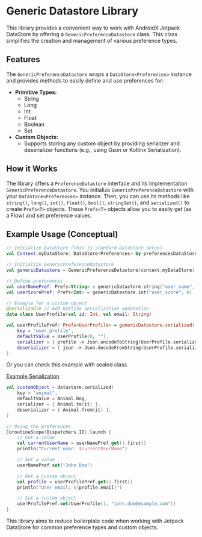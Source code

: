 # Generic Datastore Library

This library provides a convenient way to work with AndroidX Jetpack DataStore by offering a `GenericPreferenceDatastore` class. This class simplifies the creation and management of various preference types.

## Features

The `GenericPreferenceDatastore` wraps a `DataStore<Preferences>` instance and provides methods to easily define and use preferences for:

*   **Primitive Types:**
    *   String
    *   Long
    *   Int
    *   Float
    *   Boolean
    *   Set<String>
*   **Custom Objects:**
    *   Supports storing any custom object by providing serializer and deserializer functions (e.g., using Gson or Kotlinx Serialization).

## How it Works

The library offers a `PreferenceDatastore` interface and its implementation `GenericPreferenceDatastore`. You initialize `GenericPreferenceDatastore` with your `DataStore<Preferences>` instance. Then, you can use its methods like `string()`, `long()`, `int()`, `float()`, `bool()`, `stringSet()`, and `serialized()` to create `Prefs<T>` objects. These `Prefs<T>` objects allow you to easily get (as a Flow) and set preference values.

## Example Usage (Conceptual)

```kotlin
// Initialize DataStore (this is standard DataStore setup)
val Context.myDataStore: DataStore<Preferences> by preferencesDataStore(name = "settings")

// Initialize GenericPreferenceDatastore
val genericDatastore = GenericPreferenceDatastore(context.myDataStore)

// Define preferences
val userNamePref: Prefs<String> = genericDatastore.string("user_name", "Guest")
val userScorePref: Prefs<Int> = genericDatastore.int("user_score", 0)

// Example for a custom object
@Serializable // Add Kotlinx Serialization annotation
data class UserProfile(val id: Int, val email: String)

val userProfilePref: Prefs<UserProfile> = genericDatastore.serialized(
    key = "user_profile",
    defaultValue = UserProfile(0, ""),
    serializer = { profile -> Json.encodeToString(UserProfile.serializer(), profile) }, 
    deserializer = { json -> Json.decodeFromString(UserProfile.serializer(), json) }
)
```

Or you can check this example with sealed class

[Example Serialization](app/src/main/java/io/github/arthurkun/generic/datastore/app/domain/Animal.kt)

```kotlin
val customObject = datastore.serialized(
    key = "animal",
    defaultValue = Animal.Dog,
    serializer = { Animal.to(it) },
    deserializer = { Animal.from(it) },
)
```

```kotlin
// Using the preferences
CoroutineScope(Dispatchers.IO).launch {
    // Get a value
    val currentUserName = userNamePref.get().first()
    println("Current user: $currentUserName")

    // Set a value
    userNamePref.set("John Doe")

    // Get a custom object
    val profile = userProfilePref.get().first()
    println("User email: ${profile.email}")

    // Set a custom object
    userProfilePref.set(UserProfile(1, "john.doe@example.com"))
}
```

This library aims to reduce boilerplate code when working with Jetpack DataStore for common preference types and custom objects.
